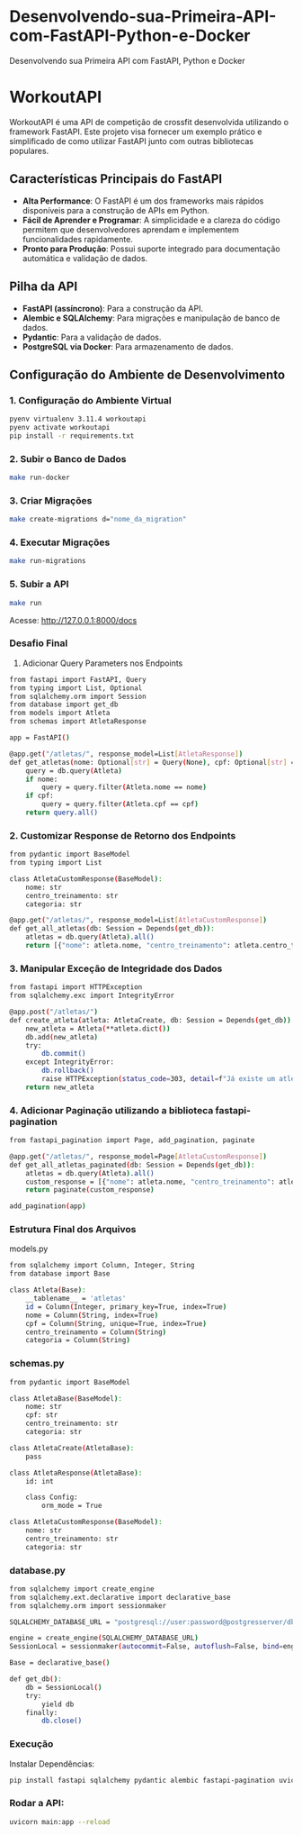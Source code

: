 # Desenvolvendo-sua-Primeira-API-com-FastAPI-Python-e-Docker
 Desenvolvendo sua Primeira API com FastAPI, Python e Docker

 # WorkoutAPI

WorkoutAPI é uma API de competição de crossfit desenvolvida utilizando o framework FastAPI. Este projeto visa fornecer um exemplo prático e simplificado de como utilizar FastAPI junto com outras bibliotecas populares.

## Características Principais do FastAPI
- **Alta Performance**: O FastAPI é um dos frameworks mais rápidos disponíveis para a construção de APIs em Python.
- **Fácil de Aprender e Programar**: A simplicidade e a clareza do código permitem que desenvolvedores aprendam e implementem funcionalidades rapidamente.
- **Pronto para Produção**: Possui suporte integrado para documentação automática e validação de dados.

## Pilha da API
- **FastAPI (assíncrono)**: Para a construção da API.
- **Alembic e SQLAlchemy**: Para migrações e manipulação de banco de dados.
- **Pydantic**: Para a validação de dados.
- **PostgreSQL via Docker**: Para armazenamento de dados.

## Configuração do Ambiente de Desenvolvimento

### 1. Configuração do Ambiente Virtual
```bash
pyenv virtualenv 3.11.4 workoutapi
pyenv activate workoutapi
pip install -r requirements.txt
```
### 2. Subir o Banco de Dados
```bash
make run-docker
```
### 3. Criar Migrações
```bash
make create-migrations d="nome_da_migration"
```
### 4. Executar Migrações
```bash
make run-migrations
```
### 5. Subir a API
```bash
make run
```
Acesse: http://127.0.0.1:8000/docs
### Desafio Final
1. Adicionar Query Parameters nos Endpoints
```bash
from fastapi import FastAPI, Query
from typing import List, Optional
from sqlalchemy.orm import Session
from database import get_db
from models import Atleta
from schemas import AtletaResponse

app = FastAPI()

@app.get("/atletas/", response_model=List[AtletaResponse])
def get_atletas(nome: Optional[str] = Query(None), cpf: Optional[str] = Query(None), db: Session = Depends(get_db)):
    query = db.query(Atleta)
    if nome:
        query = query.filter(Atleta.nome == nome)
    if cpf:
        query = query.filter(Atleta.cpf == cpf)
    return query.all()
```
### 2. Customizar Response de Retorno dos Endpoints
```bash
from pydantic import BaseModel
from typing import List

class AtletaCustomResponse(BaseModel):
    nome: str
    centro_treinamento: str
    categoria: str

@app.get("/atletas/", response_model=List[AtletaCustomResponse])
def get_all_atletas(db: Session = Depends(get_db)):
    atletas = db.query(Atleta).all()
    return [{"nome": atleta.nome, "centro_treinamento": atleta.centro_treinamento, "categoria": atleta.categoria} for atleta in atletas]
```
### 3. Manipular Exceção de Integridade dos Dados
```bash
from fastapi import HTTPException
from sqlalchemy.exc import IntegrityError

@app.post("/atletas/")
def create_atleta(atleta: AtletaCreate, db: Session = Depends(get_db)):
    new_atleta = Atleta(**atleta.dict())
    db.add(new_atleta)
    try:
        db.commit()
    except IntegrityError:
        db.rollback()
        raise HTTPException(status_code=303, detail=f"Já existe um atleta cadastrado com o cpf: {atleta.cpf}")
    return new_atleta
```
### 4. Adicionar Paginação utilizando a biblioteca fastapi-pagination
```bash
from fastapi_pagination import Page, add_pagination, paginate

@app.get("/atletas/", response_model=Page[AtletaCustomResponse])
def get_all_atletas_paginated(db: Session = Depends(get_db)):
    atletas = db.query(Atleta).all()
    custom_response = [{"nome": atleta.nome, "centro_treinamento": atleta.centro_treinamento, "categoria": atleta.categoria} for atleta in atletas]
    return paginate(custom_response)

add_pagination(app)
```
### Estrutura Final dos Arquivos
models.py
```bash
from sqlalchemy import Column, Integer, String
from database import Base

class Atleta(Base):
    __tablename__ = 'atletas'
    id = Column(Integer, primary_key=True, index=True)
    nome = Column(String, index=True)
    cpf = Column(String, unique=True, index=True)
    centro_treinamento = Column(String)
    categoria = Column(String)
```
### schemas.py
```bash
from pydantic import BaseModel

class AtletaBase(BaseModel):
    nome: str
    cpf: str
    centro_treinamento: str
    categoria: str

class AtletaCreate(AtletaBase):
    pass

class AtletaResponse(AtletaBase):
    id: int

    class Config:
        orm_mode = True

class AtletaCustomResponse(BaseModel):
    nome: str
    centro_treinamento: str
    categoria: str
```
### database.py
```bash
from sqlalchemy import create_engine
from sqlalchemy.ext.declarative import declarative_base
from sqlalchemy.orm import sessionmaker

SQLALCHEMY_DATABASE_URL = "postgresql://user:password@postgresserver/db"

engine = create_engine(SQLALCHEMY_DATABASE_URL)
SessionLocal = sessionmaker(autocommit=False, autoflush=False, bind=engine)

Base = declarative_base()

def get_db():
    db = SessionLocal()
    try:
        yield db
    finally:
        db.close()
```
### Execução
Instalar Dependências:
```bash
pip install fastapi sqlalchemy pydantic alembic fastapi-pagination uvicorn
```
### Rodar a API:
```bash
uvicorn main:app --reload
```
